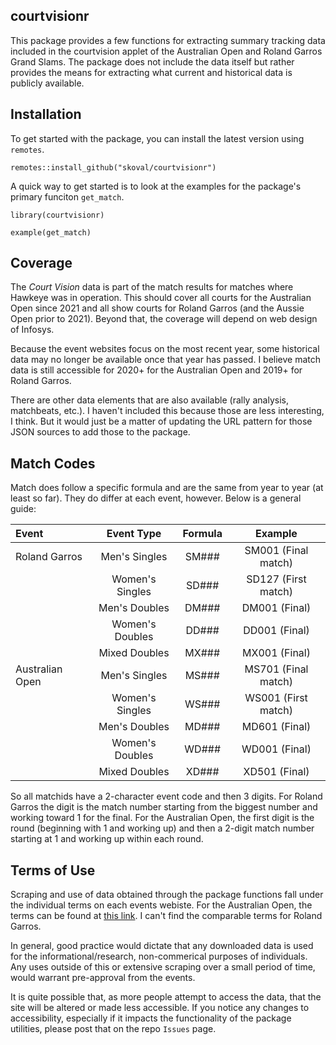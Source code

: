 ## courtvisionr

This package provides a few functions for extracting summary tracking data included in the courtvision applet of the Australian Open and Roland Garros Grand Slams. The package does not include the data itself but rather provides the means for extracting what current and historical data is publicly available. 

## Installation

To get started with the package, you can install the latest version using `remotes`. 

`
remotes::install_github("skoval/courtvisionr")
`

A quick way to get started is to look at the examples for the package's primary funciton `get_match`.

`
library(courtvisionr)
`

`
example(get_match)
`


## Coverage

The _Court Vision_ data is part of the match results for matches where Hawkeye was in operation. This should cover all courts for the Australian Open since 2021 and all show courts for Roland Garros (and the Aussie Open prior to 2021). Beyond that, the coverage will depend on web design of Infosys.

Because the event websites focus on the most recent year, some historical data may no longer be available once that year has passed. I believe match data is still accessible for 2020+ for the Australian Open and 2019+ for Roland Garros.

There are other data elements that are also available (rally analysis, matchbeats, etc.). I haven't included this because those are less interesting, I think. But it would just be a matter of updating the URL pattern for those JSON sources to add those to the package.


## Match Codes

Match does follow a specific formula and are the same from year to year (at least so far). They do differ at each event, however. Below is a general guide:


|Event | Event Type | Formula | Example 
|:-----|:-----:|:-----:|:-----:
| Roland Garros |  Men's Singles | SM### | SM001 (Final match) 
|  | Women's Singles | SD### | SD127 (First match)  
|  | Men's Doubles | DM### | DM001 (Final) 
|  | Women's Doubles | DD### | DD001 (Final) 
|  | Mixed Doubles | MX### | MX001 (Final) 
| Australian Open |  Men's Singles | MS### | MS701 (Final match) 
|  | Women's Singles | WS### | WS001 (First match)  
|  | Men's Doubles | MD### | MD601 (Final) 
|  | Women's Doubles | WD### | WD001 (Final) 
|  | Mixed Doubles | XD### | XD501 (Final) 

So all matchids have a 2-character event code and then 3 digits. For Roland Garros the digit is the match number starting from the biggest number and working toward 1 for the final. For the Australian Open, the first digit is the round (beginning with 1 and working up) and then a 2-digit match number starting at 1 and working up within each round. 


## Terms of Use

Scraping and use of data obtained through the package functions fall under the individual terms on each events webiste. For the Australian Open, the terms can be found at [this link](https://www.tennis.com.au/conditions-of-use). I can't find the comparable terms for Roland Garros.

In general, good practice would dictate that any downloaded data is used for the informational/research, non-commerical purposes of individuals. Any uses outside of this or extensive scraping over a small period of time, would warrant pre-approval from the events.

It is quite possible that, as more people attempt to access the data, that the site will be altered or made less accessible. If you notice any changes to accessibility, especially if it impacts the functionality of the package utilities, please post that on the repo `Issues` page.